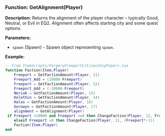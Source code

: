 ### Function: GetAlignment(Player)

**Description:**
Returns the alignment of the player character – typically Good, Neutral, or Evil in EQ2. Alignment often affects starting city and some quest options.

**Parameters:**
- `spawn` (Spawn) - Spawn object representing `spawn`.

**Example:**

```lua
-- From ItemScripts/ForgeryFreeportCitizenshipPapers.lua
function Faction(Item,Player)
    Freeport = GetFactionAmount(Player, 11)
    Freeport_Add = (10000-Freeport)
    Freeport = GetFactionAmount(Player, 12)
    Freeport_Add = (-20000-Freeport)
    Neriak = GetFactionAmount(Player, 13)
    Kelethin = GetFactionAmount(Player, 14)
    Halas = GetFactionAmount(Player, 16)
    Gorowyn = GetFactionAmount(Player, 17)
    alignment = GetAlignment(Player)
 if Freeport <10000 and Freeport >=0 then ChangeFaction(Player, 11, Freeport_Add)
    elseif Freeport <0 then ChangeFaction(Player, 11, (Freeport*-1))
    Faction(Item,Player)    
end
```
